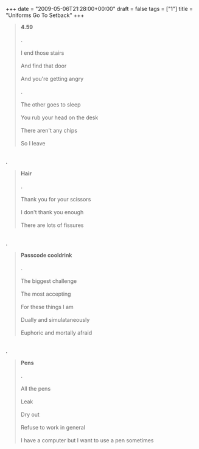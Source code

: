 +++
date = "2009-05-06T21:28:00+00:00"
draft = false
tags = ["1"]
title = "Uniforms Go To Setback"
+++
<blockquote><strong>4.59</strong><br/><br/>.<br/><br/>I end those stairs<br/><br/>And find that door<br/><br/>And you're getting angry<br/><br/>.<br/><br/>The other goes to sleep<br/><br/>You rub your head on the desk<br/><br/>There aren't any chips<br/><br/>So I leave</blockquote><br/>.<br/><blockquote><strong>Hair</strong><br/><br/>.<br/><br/>Thank you for your scissors<br/><br/>I don't thank you enough<br/><br/>There are lots of fissures</blockquote><br/>.<br/><blockquote><strong>Passcode cooldrink</strong><br/><br/>.<br/><br/>The biggest challenge<br/><br/>The most accepting<br/><br/>For these things I am<br/><br/>Dually and simulataneously<br/><br/>Euphoric and mortally afraid</blockquote><br/>.<br/><blockquote><strong>Pens</strong><br/><br/>.<br/><br/>All the pens<br/><br/>Leak<br/><br/>Dry out<br/><br/>Refuse to work in general<br/><br/>I have a computer but I want to use a pen sometimes</blockquote><div class="blogger-post-footer"><img width='1' height='1' src='https://blogger.googleusercontent.com/tracker/5693059957647979680-6697702285436696279?l=cosmiccowbell.blogspot.com' alt='' /></div>